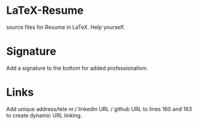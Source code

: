 # LaTeX-Resume
source files for Resume in LaTeX. Help yourself.

# Signature
Add a signature to the bottom for added professionalism.

# Links

Add unique address/tele nr./ linkedin URL / github URL to lines 160 and 163 to create dynamic URL linking.
